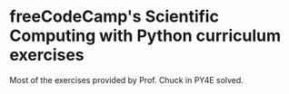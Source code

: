 # freeCodeCamp's Scientific Computing with Python curriculum exercises
Most of the exercises provided by Prof. Chuck in PY4E solved. 
